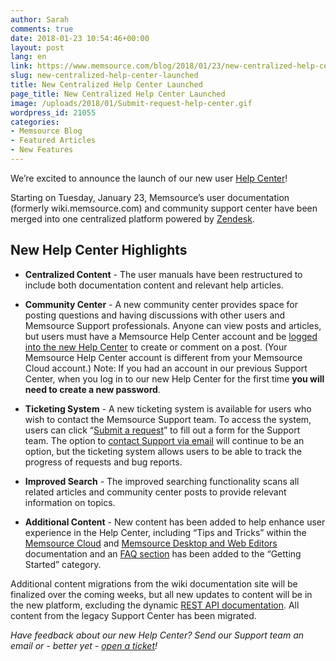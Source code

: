 ```yaml
---
author: Sarah
comments: true
date: 2018-01-23 10:54:46+00:00
layout: post
lang: en
link: https://www.memsource.com/blog/2018/01/23/new-centralized-help-center-launched/
slug: new-centralized-help-center-launched
title: New Centralized Help Center Launched
page_title: New Centralized Help Center Launched
image: /uploads/2018/01/Submit-request-help-center.gif
wordpress_id: 21055
categories:
- Memsource Blog
- Featured Articles
- New Features
---
```


We’re excited to announce the launch of our new user [Help Center](https://help.memsource.com)!

Starting on Tuesday, January 23, Memsource’s user documentation (formerly wiki.memsource.com) and community support center have been merged into one centralized platform powered by [Zendesk](https://www.zendesk.com/).<!-- more -->


## New Help Center Highlights

 	
  * **Centralized Content** - The user manuals have been restructured to include both documentation content and relevant help articles.

 	
  * **Community Center** - A new community center provides space for posting questions and having discussions with other users and Memsource Support professionals. Anyone can view posts and articles, but users must have a Memsource Help Center account and be [logged into the new Help Center](https://help.memsource.com/hc/en-us/signin) to create or comment on a post. (Your Memsource Help Center account is different from your Memsource Cloud account.)
Note: If you had an account in our previous Support Center, when you log in to our new Help Center for the first time **you will need to create a new password**.

  * **Ticketing System** - A new ticketing system is available for users who wish to contact the Memsource Support team. To access the system, users can click “[Submit a request](https://help.memsource.com/hc/en-us/requests/new)” to fill out a form for the Support team. The option to [contact Support via email](mailto:support@memsource.com) will continue to be an option, but the ticketing system allows users to be able to track the progress of requests and bug reports.

  * **Improved Search** - The improved searching functionality scans all related articles and community center posts to provide relevant information on topics.

  * **Additional Content** - New content has been added to help enhance user experience in the Help Center, including “Tips and Tricks” within the [Memsource Cloud](https://help.memsource.com/hc/en-us/sections/115000969251-Tips-and-Tricks) and [Memsource Desktop and Web Editors](https://help.memsource.com/hc/en-us/sections/115000903851-Tips-and-Tricks) documentation and an [FAQ section](https://help.memsource.com/hc/en-us/sections/115000869791-FAQ) has been added to the “Getting Started” category.


Additional content migrations from the wiki documentation site will be finalized over the coming weeks, but all new updates to content will be in the new platform, excluding the dynamic [REST API documentation](https://cloud.memsource.com/web/docs/api). All content from the legacy Support Center has been migrated.

_Have feedback about our new Help Center? Send our Support team an email or - better yet - [open a ticket](https://help.memsource.com/hc/en-us/requests/new)!_
